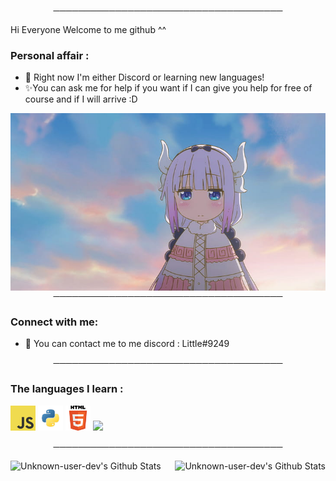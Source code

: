 <p align="center">
─────────────────────────────────────
</p>

Hi Everyone Welcome to me github ^^

### Personal affair :
- 🤞 Right now I'm either Discord or learning new languages!
- ✨You can ask me for help if you want if I can give you help for free of course and if I will arrive :D

<p align="center">
  <img align="right" alt"JPG" src="https://github.com/Unknown-user-dev/Unknown-user-dev/blob/main/kannacute.jpg" width"500" height"320" />
─────────────────────────────────────
</p>

### Connect with me:

- 🧥 You can contact me to me discord : Little#9249
<p align="center">
─────────────────────────────────────
</p>

### The languages I learn :
<code><img height="40" src="https://raw.githubusercontent.com/github/explore/80688e429a7d4ef2fca1e82350fe8e3517d3494d/topics/javascript/javascript.png"></code>
<code><img height="40" src="https://raw.githubusercontent.com/github/explore/80688e429a7d4ef2fca1e82350fe8e3517d3494d/topics/python/python.png"></code>
<code><img height="40" src="https://raw.githubusercontent.com/github/explore/80688e429a7d4ef2fca1e82350fe8e3517d3494d/topics/html/html.png"></code>
<code><img height="40" src="https://www.vectorlogo.zone/logos/gnu_bash/gnu_bash-icon.svg"></code>

<p align="center">
─────────────────────────────────────
</p>

<img align="left" alt="Unknown-user-dev's Github Stats" src="https://github-readme-stats.vercel.app/api/top-langs/?username==TheLittleOffi&show_icons=true&hide_border=true&theme=radical" />
<img align="right" alt="Unknown-user-dev's Github Stats" src="https://github-readme-stats.vercel.app/api?username=TheLittleOffi&show_icons=true&hide_border=true&theme=radical" />

[github]: https://www.github.com/TheLittleOffi
